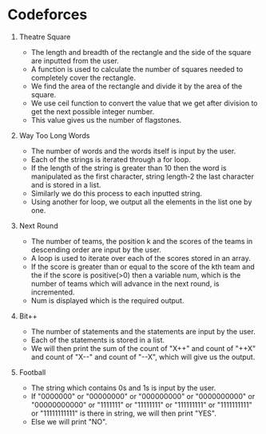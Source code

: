 # Codeforces

1. Theatre Square

   * The length and breadth of the rectangle and the side of the square are inputted from the user.
   * A function is used to calculate the number of squares needed to completely cover the rectangle.
   * We find the area of the rectangle and divide it by the area of the square.
   * We use ceil function to convert the value that we get after division to get the next possible integer number.
   * This value gives us the number of flagstones.

2. Way Too Long Words

   * The number of words and the words itself is input by the user.
   * Each of the strings is iterated through a for loop.
   * If the length of the string is greater than 10 then the word is manipulated as the first character, string length-2 the last character and is stored in a list.
   * Similarly we do this process to each inputted string.
   * Using another for loop, we output all the elements in the list one by one.

3. Next Round

   * The number of teams, the position k and the scores of the teams in descending order are input by the user.
   * A loop is used to iterate over each of the scores stored in an array.
   * If the score is greater than or equal to the score of the kth team and the if the score is positive(>0) then a variable num, which is the number of teams which will advance in the next round, is incremented.
   * Num is displayed which is the required output.

4. Bit++

   * The number of statements and the statements are input by the user.
   * Each of the statements is stored in a list.
   * We will then print the sum of the count of "X++" and count of "++X" and count of "X--" and count of "--X", which will give us the output.

5. Football

   * The string which contains 0s and 1s is input by the user.
   * If "0000000" or "00000000" or "000000000" or "0000000000" or "00000000000" or "1111111" or "11111111" or "111111111" or "1111111111" or "11111111111" is there in string, we will then print "YES".
   * Else we will print "NO".
